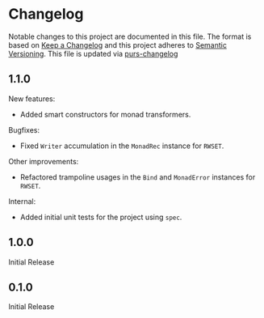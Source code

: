 # Changelog

Notable changes to this project are documented in this file. The format is based on [Keep a Changelog](https://keepachangelog.com/en/1.0.0/) and this project adheres to [Semantic Versioning](https://semver.org/spec/v2.0.0.html). This file is updated via [purs-changelog](https://github.com/JordanMartinez/purescript-up-changelog)

## 1.1.0

New features:

* Added smart constructors for monad transformers.

Bugfixes:

* Fixed `Writer` accumulation in the `MonadRec` instance for `RWSET`.

Other improvements:

* Refactored trampoline usages in the `Bind` and `MonadError` instances for `RWSET`.

Internal:

* Added initial unit tests for the project using `spec`.

## 1.0.0

Initial Release

## 0.1.0

Initial Release
